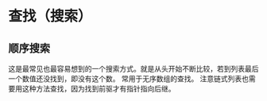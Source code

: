 # 查找（搜索）

## 顺序搜索

这是最常见也最容易想到的一个搜索方式。就是从头开始不断比较，若到列表最后一个数值还没找到，即没有这个数。
常用于无序数组的查找。
注意链式列表也需要用这种方法查找，因为找到前驱才有指针指向后继。

